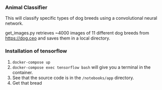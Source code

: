 ### Animal Classifier
This will classify specific types of dog breeds using a convolutional neural network.

get_images.py retrieves ~4000 images of 11 different dog breeds from https://dog.ceo and saves them in a local directory.

### Installation of tensorflow

1. `docker-compose up` 
2. `docker-compose exec tensorflow bash` will give you a terminal in the container.
3. See that the source code is in the `/notebooks/app` directory.
2. Get that bread

